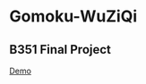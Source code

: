 # Gomoku-WuZiQi
<h2>B351 Final Project</h2>
<a href="https://yixuaneric.github.io/Gomoku/index.html">Demo</a>
